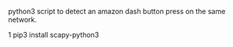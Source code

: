 python3 script to detect an amazon dash button press on the same network.

1 pip3 install scapy-python3
